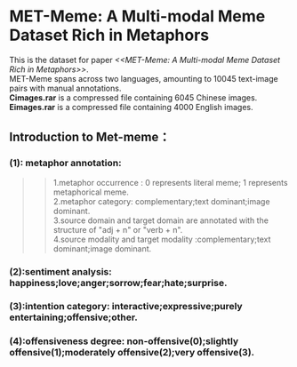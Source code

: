 # MET-Meme: A Multi-modal Meme Dataset Rich in Metaphors
This is the dataset for paper *<<MET-Meme: A Multi-modal Meme Dataset Rich in Metaphors>>*.  <br>
MET-Meme spans across two languages, amounting to 10045 text-image pairs with manual annotations.  <br>
**Cimages.rar** is a compressed file containing 6045 Chinese images.<br>
**Eimages.rar** is a compressed file containing 4000 English images.<br>
## Introduction to Met-meme： <br>
### (1): metaphor annotation: 
>>1.metaphor occurrence : 0 represents literal meme; 1 represents metaphorical meme. <br>
>>2.metaphor category: complementary;text dominant;image dominant.<br>
>>3.source domain and target domain are annotated with the structure of "adj + n" or "verb + n". <br>
>>4.source modality and target modality :complementary;text dominant;image dominant. <br>
### (2):sentiment analysis:  happiness;love;anger;sorrow;fear;hate;surprise.<br>
### (3):intention category:  interactive;expressive;purely entertaining;offensive;other.<br>
### (4):offensiveness degree: non-offensive(0);slightly offensive(1);moderately offensive(2);very offensive(3).<br>
